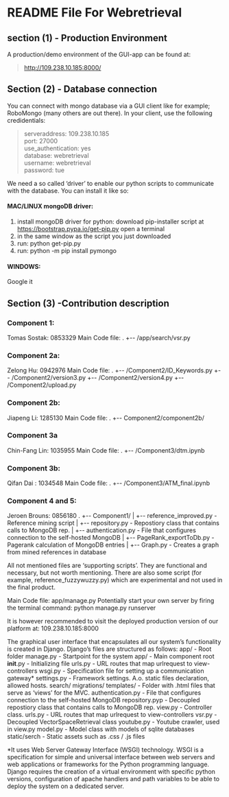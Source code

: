 # README File For Webretrieval

## section (1) - Production Environment

A production/demo environment of the GUI-app can be found at:
> http://109.238.10.185:8000/

## Section (2) - Database connection

You can connect with mongo database via a GUI client like for example; RoboMongo (many others are out there). In your client, use the following credidentials:

> serveraddress:    109.238.10.185 <br />
> port:                     27000 <br />
> use_authentication: yes <br />
> database: webretrieval <br />
> username: webretrieval <br />
> password: tue <br />


We need a so called ‘driver’ to enable our python scripts to communicate with the database. You can install it like so:



#### MAC/LINUX mongoDB driver:

 1. install mongoDB driver for python: download pip-installer script at
    https://bootstrap.pypa.io/get-pip.py open a terminal
 2. in the same window as the script you just downloaded
 3. run: python get-pip.py
 4. run: python -m pip install pymongo


#### WINDOWS:
Google it

## Section (3) -Contribution description

### Component 1: 
Tomas Sostak: 0853329
Main Code file:
.
+-- /app/search/vsr.py

### Component 2a: 
Zelong Hu: 0942976
Main Code file:
.
+-- /Component2/ID_Keywords.py
+-- /Component2/version3.py
+-- /Component2/version4.py
+-- /Component2/upload.py

### Component 2b:
Jiapeng Li: 1285130
Main Code file:
.
+-- Component2/component2b/

### Component 3a
Chin-Fang Lin: 1035955
Main Code file:
.
+-- /Component3/dtm.ipynb

### Component 3b:
Qifan Dai : 1034548
Main Code file:
.
+-- /Component3/ATM_final.ipynb


### Component 4 and 5:

Jeroen Brouns: 0856180
.
+-- Component1/
|   +-- reference_improved.py	   - Reference mining script
|   +-- repository.py			   - Repostiory class that contains calls to MongoDB rep.
|   +-- authentication.py		   - File that configures connection to the self-hosted MongoDB
|   +-- PageRank_exportToDb.py     - Pagerank calculation of MongoDB entries
|   +-- Graph.py			   - Creates a graph from mined references in database

All not mentioned files are ‘supporting scripts’. They are functional and necessary, but not worth mentioning. There are also some script (for example, reference_fuzzywuzzy.py) which are experimental and not used in the final product.

Main Code file: app/manage.py
Potentially start your own server by firing the terminal command: 
python manage.py runserver

It is however recommended to visit the deployed production version of our platform at:
109.238.10.185:8000 

The graphical user interface that encapsulates all our system’s functionality is created in Django. Django’s files are structured as follows:
app/			 - Root folder
    manage.py		- Startpoint for the system
    app/	                        - Main component root
        __init__.py	-  Initializing file
        urls.py		- URL routes that map urlrequest to view-controllers
        wsgi.py		- Specification file for setting up a communication gateway*
        settings.py	- Framework settings. A.o. static files declaration, allowed hosts.
    search/
        migrations/
        templates/	- Folder with .html files that serve as ‘views’ for the MVC.
        authentication.py   - File that configures connection to the self-hosted MongoDB
        repository.pyp	- Decoupled repostiory class that contains calls to MongoDB rep.
        view.py		- Controller class. 
        urls.py		- URL routes that map urlrequest to view-controllers
        vsr.py		- Decoupled VectorSpaceRetrieval class
        youtube.py	- Youtube crawler, used in view.py
        model.py		- Model class with models of sqlite databases
    static/serch		- Static assets such as .css / .js files		


*It uses Web Server Gateway Interface (WSGI) technology. WSGI is a specification for simple and universal interface between web servers and web applications or frameworks for the Python programming language. Django requires the creation of a virtual environment with specific python versions, configuration of apache handlers and path variables to be able to deploy the system on a dedicated server. 

